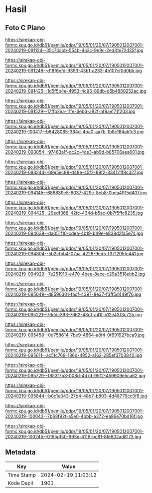 # Hasil

## Foto C Plano

https://sirekap-obj-formc.kpu.go.id/db51/pemilu/pdpr/19/05/01/20/07/1905012007001-20240219-091124--35c74abb-554b-4a3c-9e9c-2ed81e72d35f.jpg

https://sirekap-obj-formc.kpu.go.id/db51/pemilu/pdpr/19/05/01/20/07/1905012007001-20240219-091248--d18f6efd-9393-43b1-a233-4b107cf0d0bb.jpg

https://sirekap-obj-formc.kpu.go.id/db51/pemilu/pdpr/19/05/01/20/07/1905012007001-20240219-091425--1d5f5b4e-4953-4c96-89db-d5b4860252ac.jpg

https://sirekap-obj-formc.kpu.go.id/db51/pemilu/pdpr/19/05/01/20/07/1905012007001-20240219-091529--17ffb2ea-11fe-4eb6-a82f-af9aef71f203.jpg

https://sirekap-obj-formc.kpu.go.id/db51/pemilu/pdpr/19/05/01/20/07/1905012007001-20240219-100417--b6428085-384d-4ba0-aa7b-1b8c184abfc3.jpg

https://sirekap-obj-formc.kpu.go.id/db51/pemilu/pdpr/19/05/01/20/07/1905012007001-20240219-093054--97463a1f-dc2c-4ce3-ab9d-b85706aea601.jpg

https://sirekap-obj-formc.kpu.go.id/db51/pemilu/pdpr/19/05/01/20/07/1905012007001-20240219-093244--69e5ec88-d48e-45f2-89f2-334121f8c327.jpg

https://sirekap-obj-formc.kpu.go.id/db51/pemilu/pdpr/19/05/01/20/07/1905012007001-20240219-094145--688839e5-6037-429c-8eb8-0bea4915d407.jpg

https://sirekap-obj-formc.kpu.go.id/db51/pemilu/pdpr/19/05/01/20/07/1905012007001-20240219-094425--29edf368-42fc-434d-b5ac-0b7f5ffc8235.jpg

https://sirekap-obj-formc.kpu.go.id/db51/pemilu/pdpr/19/05/01/20/07/1905012007001-20240219-094638--da051f10-cdea-4b19-b49e-e838d2fa5e74.jpg

https://sirekap-obj-formc.kpu.go.id/db51/pemilu/pdpr/19/05/01/20/07/1905012007001-20240219-094804--5b2cfbb4-07aa-4226-9ed5-f371205fe441.jpg

https://sirekap-obj-formc.kpu.go.id/db51/pemilu/pdpr/19/05/01/20/07/1905012007001-20240219-094929--7e251910-e470-4bee-8ece-c29a3518ebb2.jpg

https://sirekap-obj-formc.kpu.go.id/db51/pemilu/pdpr/19/05/01/20/07/1905012007001-20240219-095049--d8596301-fadf-4397-8e37-f3ff5d449f76.jpg

https://sirekap-obj-formc.kpu.go.id/db51/pemilu/pdpr/19/05/01/20/07/1905012007001-20240219-095221--76ddc393-7662-43df-a41f-b12e43f3c72b.jpg

https://sirekap-obj-formc.kpu.go.id/db51/pemilu/pdpr/19/05/01/20/07/1905012007001-20240219-095458--0d758614-7be9-4864-a8f4-0f691927bca9.jpg

https://sirekap-obj-formc.kpu.go.id/db51/pemilu/pdpr/19/05/01/20/07/1905012007001-20240219-095611--ac5fc769-186d-4852-a162-285ef3703840.jpg

https://sirekap-obj-formc.kpu.go.id/db51/pemilu/pdpr/19/05/01/20/07/1905012007001-20240219-095729--f853f7b3-008d-4d7d-95f2-459909e5ca62.jpg

https://sirekap-obj-formc.kpu.go.id/db51/pemilu/pdpr/19/05/01/20/07/1905012007001-20240219-095844--b0c1e043-27b4-48b7-b803-4d48779cc0f6.jpg

https://sirekap-obj-formc.kpu.go.id/db51/pemilu/pdpr/19/05/01/20/07/1905012007001-20240219-100042--7b68f92f-a5e0-4bbb-a372-ea96e70bd16f.jpg

https://sirekap-obj-formc.kpu.go.id/db51/pemilu/pdpr/19/05/01/20/07/1905012007001-20240219-100245--0165df50-993e-4116-bc81-8fe902ad8173.jpg


## Metadata

| Key        | Value               |
| ---------- | ------------------- |
| Time Stamp | 2024-02-19 11:03:12 |
| Kode Dapil | 1901                |



